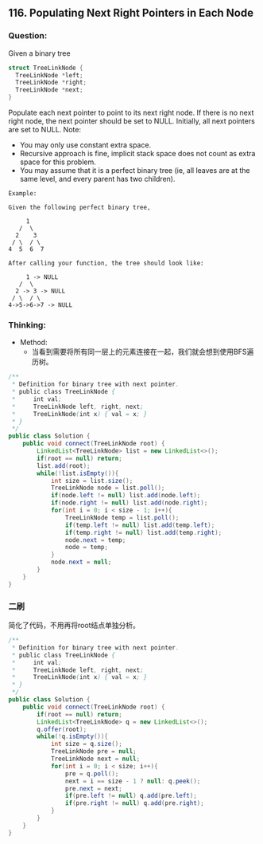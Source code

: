 ## 116. Populating Next Right Pointers in Each Node

### Question:
Given a binary tree

```C
struct TreeLinkNode {
  TreeLinkNode *left;
  TreeLinkNode *right;
  TreeLinkNode *next;
}
```

Populate each next pointer to point to its next right node. If there is no next right node, the next pointer should be set to NULL.
Initially, all next pointers are set to NULL.
Note:
* You may only use constant extra space.
* Recursive approach is fine, implicit stack space does not count as extra space for this problem.
* You may assume that it is a perfect binary tree (ie, all leaves are at the same level, and every parent has two children).

```
Example:

Given the following perfect binary tree,

     1
   /  \
  2    3
 / \  / \
4  5  6  7

After calling your function, the tree should look like:

     1 -> NULL
   /  \
  2 -> 3 -> NULL
 / \  / \
4->5->6->7 -> NULL
```

### Thinking:
* Method:
	* 当看到需要将所有同一层上的元素连接在一起，我们就会想到使用BFS遍历树。

```Java
/**
 * Definition for binary tree with next pointer.
 * public class TreeLinkNode {
 *     int val;
 *     TreeLinkNode left, right, next;
 *     TreeLinkNode(int x) { val = x; }
 * }
 */
public class Solution {
    public void connect(TreeLinkNode root) {
        LinkedList<TreeLinkNode> list = new LinkedList<>();
        if(root == null) return;
        list.add(root);
        while(!list.isEmpty()){
            int size = list.size();
            TreeLinkNode node = list.poll();
            if(node.left != null) list.add(node.left);
            if(node.right != null) list.add(node.right);
            for(int i = 0; i < size - 1; i++){
                TreeLinkNode temp = list.poll();
                if(temp.left != null) list.add(temp.left);
                if(temp.right != null) list.add(temp.right);
                node.next = temp;
                node = temp;
            }
            node.next = null;
        }
    }
}
```

### 二刷
简化了代码，不用再将root结点单独分析。
```Java
/**
 * Definition for binary tree with next pointer.
 * public class TreeLinkNode {
 *     int val;
 *     TreeLinkNode left, right, next;
 *     TreeLinkNode(int x) { val = x; }
 * }
 */
public class Solution {
    public void connect(TreeLinkNode root) {
        if(root == null) return;
        LinkedList<TreeLinkNode> q = new LinkedList<>();
        q.offer(root);
        while(!q.isEmpty()){
            int size = q.size();
            TreeLinkNode pre = null;
            TreeLinkNode next = null;
            for(int i = 0; i < size; i++){
                pre = q.poll();
                next = i == size - 1 ? null: q.peek();
                pre.next = next;
                if(pre.left != null) q.add(pre.left);
                if(pre.right != null) q.add(pre.right);
            }
        }
    }
}
```